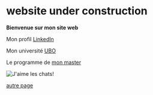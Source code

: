 # website under construction

**Bienvenue sur mon site web**

Mon profil [LinkedIn](https://www.linkedin.com/in/inès-ely-5323132b1/)

Mon université [UBO](https://www.univ-brest.fr/fr)

Le programme de [mon master](https://formations.univ-brest.fr/fr/index/arts-lettres-langues-ALL/master-XB/master-mention-traduction-et-interpretation-IOMOTB9T/parcours-redaction-traduction-IOMP2P9W.html)

![J'aime les chats!](https://teeturtle.com/cdn/shop/files/I-Love-Cats_800x800_SEPS.jpg?v=1703409041)

[autre page](https://ines0501.github.io/ely/folder%20test/test%201.md)
